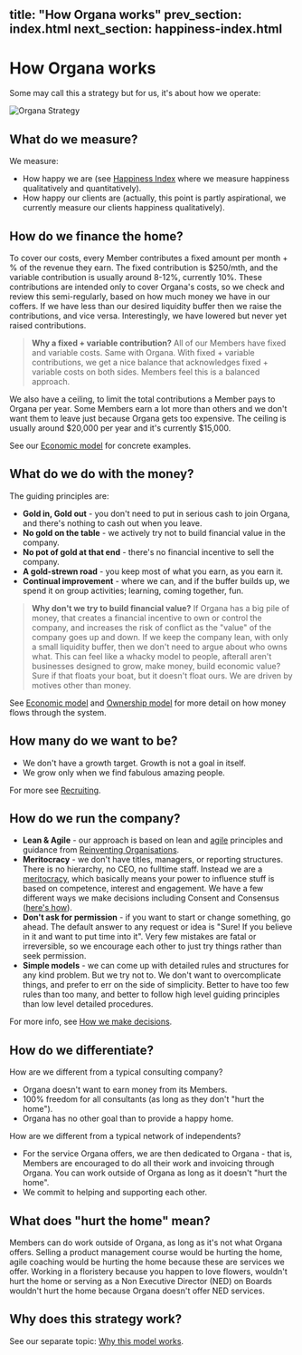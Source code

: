 title: "How Organa works"
prev_section: index.html
next_section: happiness-index.html
---

How Organa works
===============

Some may call this a strategy but for us, it's about how we operate:

![Organa Strategy](../assets/theproductspace-how.png "Organa Strategy")

What do we measure?
-------------------

We measure:

-   How happy we are (see [Happiness Index](happiness-index.html) where we measure happiness qualitatively and quantitatively).
-   How happy our clients are (actually, this point is partly aspirational, we currently measure our clients happiness qualitatively).

How do we finance the home?
---------------------------

To cover our costs, every Member contributes a fixed amount per month + % of the revenue they earn. The fixed contribution is $250/mth, and the variable contribution is usually around 8-12%, currently 10%. These contributions are intended only to cover Organa's costs, so we check and review this semi-regularly, based on how much money we have in our coffers. If we have less than our desired liquidity buffer then we raise the contributions, and vice versa. Interestingly, we have lowered but never yet raised contributions.

> **Why a fixed + variable contribution?** All of our Members have fixed and variable costs. Same with Organa. With fixed + variable contributions, we get a nice balance that acknowledges fixed + variable costs on both sides. Members feel this is a balanced approach.

We also have a ceiling, to limit the total contributions a Member pays to Organa per year. Some Members earn a lot more than others and we don't want them to leave just because Organa gets too expensive. The ceiling is usually around $20,000 per year and it's currently $15,000.

See our [Economic model](economic-model.html) for concrete examples.

What do we do with the money?
-----------------------------

The guiding principles are:

-   **Gold in, Gold out** - you don't need to put in serious cash to join Organa, and there's nothing to cash out when you leave.
-   **No gold on the table** - we actively try not to build financial value in the company.
-   **No pot of gold at that end** - there's no financial incentive to sell the company.
-   **A gold-strewn road** - you keep most of what you earn, as you earn it.
-   **Continual improvement** - where we can, and if the buffer builds up, we spend it on group activities; learning, coming together, fun.

> **Why don't we try to build financial value?** If Organa has a big pile of money, that creates a financial incentive to own or control the company, and increases the risk of conflict as the "value" of the company goes up and down. If we keep the company lean, with only a small liquidity buffer, then we don't need to argue about who owns what. This can feel like a whacky model to people, afterall aren't businesses designed to grow, make money, build economic value? Sure if that floats your boat, but it doesn't float ours. We are driven by motives other than money. 

See [Economic model](economic-model.html) and [Ownership model](ownership-model.html) for more detail on how money flows through the system.

How many do we want to be?
--------------------------

-   We don't have a growth target. Growth is not a goal in itself.
-   We grow only when we find fabulous amazing people.

For more see [Recruiting](recruiting-and-onboarding.html).

How do we run the company?
--------------------------

-   **Lean & Agile** - our approach is based on lean and [agile](http://agilemanifesto.org) principles and guidance from [Reinventing Organisations](http://www.reinventingorganizations.com/).
-   **Meritocracy** - we don't have titles, managers, or reporting structures. There is no hierarchy, no CEO, no fulltime staff. Instead we are a [meritocracy](http://en.wikipedia.org/wiki/Meritocracy), which basically means your power to influence stuff is based on competence, interest and engagement. We have a few different ways we make decisions including Consent and Consensus ([here's how](decisions.html)).
-   **Don't ask for permission** - if you want to start or change something, go ahead. The default answer to any request or idea is "Sure! If you believe in it and want to put time into it". Very few mistakes are fatal or irreversible, so we encourage each other to just try things rather than seek permission.
-   **Simple models** - we can come up with detailed rules and structures for any kind problem. But we try not to. We don't want to overcomplicate things, and prefer to err on the side of simplicity. Better to have too few rules than too many, and better to follow high level guiding principles than low level detailed procedures.

For more info, see [How we make decisions](decisions.html).

How do we differentiate?
------------------------

How are we different from a typical consulting company?

-   Organa doesn't want to earn money from its Members.
-   100% freedom for all consultants (as long as they don't "hurt the home").
-   Organa has no other goal than to provide a happy home.

How are we different from a typical network of independents?

-   For the service Organa offers, we are then dedicated to Organa - that is, Members are encouraged to do all their work and invoicing through Organa. You can work outside of Organa as long as it doesn't "hurt the home".
-   We commit to helping and supporting each other.

What does "hurt the home" mean?
-------------------------------

Members can do work outside of Organa, as long as it's not what Organa offers. Selling a product management course would be hurting the home, agile coaching would be hurting the home because these are services we offer. Working in a floristery because you happen to love flowers, wouldn't hurt the home or serving as a Non Executive Director (NED) on Boards wouldn't hurt the home because Organa doesn't offer NED services.   

Why does this strategy work?
----------------------------

See our separate topic: [Why this model works](why-this-works.html).

